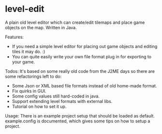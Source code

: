 level-edit
==========

A plain old level editor which can create/edit tilemaps and place game objects on the map.
Written in Java.

Features:
* If you need a simple level editor for placing out game objects and editing tiles it may do. :)
* You can quite easily write your own file format plug in for exporting to your game.

Todos:
It's based on some really old code from the J2ME days so there are some refactorings left to do:
* Some Json or XML based file formats instead of old home-made format.
* Fix quirks in GUI.
* Some config values still hard-coded in java.
* Support extending level formats with external libs.
* Tutorial on how to set it up.

Usage:
There is an example project setup that should be loaded as default. 
example.config is documented, which gives some tips on how to setup a project.





